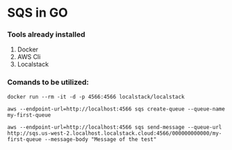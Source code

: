 # SQS in GO

### Tools already installed

1. Docker
2. AWS Cli
3. Localstack

### Comands to be utilized:

```docker run --rm -it -d -p 4566:4566 localstack/localstack```

```aws --endpoint-url=http://localhost:4566 sqs create-queue --queue-name my-first-queue```

```aws --endpoint-url=http://localhost:4566 sqs send-message --queue-url http://sqs.us-west-2.localhost.localstack.cloud:4566/000000000000/my-first-queue --message-body "Message of the test"```